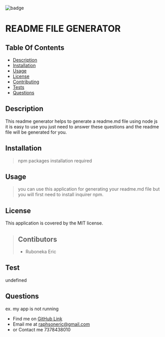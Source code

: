 
![badge](https://img.shields.io/badge/license-MIT-brightgreen)
# README FILE GENERATOR

## Table Of Contents

- [Description](#description)
- [Installation](#installation)
- [Usage](#usage)
- [License](#license)
- [Contributing](#contributor)
- [Tests](#tests)
- [Questions](#questions)

## Description 
This readme generator helps to generate a readme.md file using node js </br> it is easy to use you just need to answer these questions and the readme file will be generated for you.

## Installation
> npm packages installation required

## Usage
> you can use this application for generating your readme.md file but you will first need to install inquirer npm.

## License

This application is covered by the MIT license. 

> ## Contibutors
> * Ruboneka Eric

## Test
undefined

## Questions
ex. my app is not running


* Find me on [GitHub Link](https://github.com/raphson1)
* Email me at raphsoneric@gmail.com
* or Contact me 7378438010

